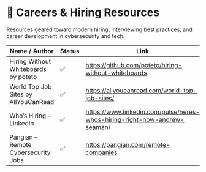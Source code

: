 # 💼 Careers & Hiring Resources

Resources geared toward modern hiring, interviewing best practices, and career development in cybersecurity and tech.

| Name / Author                      | Status | Link                                                                 |
|-----------------------------------|--------|----------------------------------------------------------------------|
| Hiring Without Whiteboards by poteto | ✅  | https://github.com/poteto/hiring-without-whiteboards                |
| World Top Job Sites by AllYouCanRead          | ✅     | https://allyoucanread.com/world-top-job-sites/                  |
| Who’s Hiring – LinkedIn    | ✅     | https://www.linkedin.com/pulse/heres-whos-hiring-right-now-andrew-seaman/ |
| Pangian – Remote Cybersecurity Jobs | ✅ | https://pangian.com/remote-companies |
